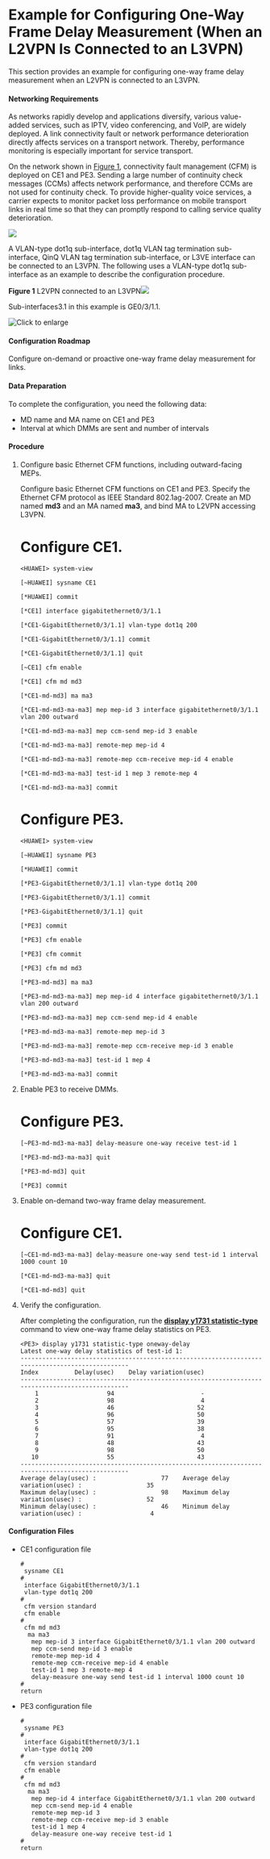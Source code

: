 Example for Configuring One-Way Frame Delay Measurement (When an L2VPN Is Connected to an L3VPN)
================================================================================================

This section provides an example for configuring one-way frame delay measurement when an L2VPN is connected to an L3VPN.

#### Networking Requirements

As networks rapidly develop and applications diversify, various value-added services, such as IPTV, video conferencing, and VoIP, are widely deployed. A link connectivity fault or network performance deterioration directly affects services on a transport network. Thereby, performance monitoring is especially important for service transport.

On the network shown in [Figure 1](#EN-US_TASK_0172362183__fig_dc_vrp_y1731_cfg_005801), connectivity fault management (CFM) is deployed on CE1 and PE3. Sending a large number of continuity check messages (CCMs) affects network performance, and therefore CCMs are not used for continuity check. To provide higher-quality voice services, a carrier expects to monitor packet loss performance on mobile transport links in real time so that they can promptly respond to calling service quality deterioration.

![](../../../../public_sys-resources/note_3.0-en-us.png) 

A VLAN-type dot1q sub-interface, dot1q VLAN tag termination sub-interface, QinQ VLAN tag termination sub-interface, or L3VE interface can be connected to an L3VPN. The following uses a VLAN-type dot1q sub-interface as an example to describe the configuration procedure.


**Figure 1** L2VPN connected to an L3VPN![](../../../../public_sys-resources/note_3.0-en-us.png) 

Sub-interfaces3.1 in this example is GE0/3/1.1.


  
![](images/fig_dc_vrp_y1731_cfg_005801.png "Click to enlarge")

#### Configuration Roadmap

Configure on-demand or proactive one-way frame delay measurement for links.


#### Data Preparation

To complete the configuration, you need the following data:

* MD name and MA name on CE1 and PE3
* Interval at which DMMs are sent and number of intervals

#### Procedure

1. Configure basic Ethernet CFM functions, including outward-facing MEPs.
   
   
   
   Configure basic Ethernet CFM functions on CE1 and PE3. Specify the Ethernet CFM protocol as IEEE Standard 802.1ag-2007. Create an MD named **md3** and an MA named **ma3**, and bind MA to L2VPN accessing L3VPN.
   
   # Configure CE1.
   
   ```
   <HUAWEI> system-view
   ```
   ```
   [~HUAWEI] sysname CE1
   ```
   ```
   [*HUAWEI] commit
   ```
   ```
   [*CE1] interface gigabitethernet0/3/1.1
   ```
   ```
   [*CE1-GigabitEthernet0/3/1.1] vlan-type dot1q 200
   ```
   ```
   [*CE1-GigabitEthernet0/3/1.1] commit
   ```
   ```
   [*CE1-GigabitEthernet0/3/1.1] quit
   ```
   ```
   [~CE1] cfm enable
   ```
   ```
   [*CE1] cfm md md3
   ```
   ```
   [*CE1-md-md3] ma ma3
   ```
   ```
   [*CE1-md-md3-ma-ma3] mep mep-id 3 interface gigabitethernet0/3/1.1 vlan 200 outward 
   ```
   ```
   [*CE1-md-md3-ma-ma3] mep ccm-send mep-id 3 enable
   ```
   ```
   [*CE1-md-md3-ma-ma3] remote-mep mep-id 4
   ```
   ```
   [*CE1-md-md3-ma-ma3] remote-mep ccm-receive mep-id 4 enable
   ```
   ```
   [*CE1-md-md3-ma-ma3] test-id 1 mep 3 remote-mep 4
   ```
   ```
   [*CE1-md-md3-ma-ma3] commit
   ```
   
   # Configure PE3.
   
   ```
   <HUAWEI> system-view
   ```
   ```
   [~HUAWEI] sysname PE3
   ```
   ```
   [*HUAWEI] commit
   ```
   ```
   [*PE3-GigabitEthernet0/3/1.1] vlan-type dot1q 200
   ```
   ```
   [*PE3-GigabitEthernet0/3/1.1] commit
   ```
   ```
   [*PE3-GigabitEthernet0/3/1.1] quit
   ```
   ```
   [*PE3] commit
   ```
   ```
   [*PE3] cfm enable
   ```
   ```
   [*PE3] cfm commit
   ```
   ```
   [*PE3] cfm md md3
   ```
   ```
   [*PE3-md-md3] ma ma3
   ```
   ```
   [*PE3-md-md3-ma-ma3] mep mep-id 4 interface gigabitethernet0/3/1.1 vlan 200 outward 
   ```
   ```
   [*PE3-md-md3-ma-ma3] mep ccm-send mep-id 4 enable
   ```
   ```
   [*PE3-md-md3-ma-ma3] remote-mep mep-id 3
   ```
   ```
   [*PE3-md-md3-ma-ma3] remote-mep ccm-receive mep-id 3 enable
   ```
   ```
   [*PE3-md-md3-ma-ma3] test-id 1 mep 4
   ```
   ```
   [*PE3-md-md3-ma-ma3] commit
   ```
2. Enable PE3 to receive DMMs.
   
   
   
   # Configure PE3.
   
   ```
   [~PE3-md-md3-ma-ma3] delay-measure one-way receive test-id 1
   ```
   ```
   [*PE3-md-md3-ma-ma3] quit
   ```
   ```
   [*PE3-md-md3] quit
   ```
   ```
   [*PE3] commit
   ```
3. Enable on-demand two-way frame delay measurement.
   
   
   
   # Configure CE1.
   
   ```
   [~CE1-md-md3-ma-ma3] delay-measure one-way send test-id 1 interval 1000 count 10
   ```
   ```
   [*CE1-md-md3-ma-ma3] quit
   ```
   ```
   [*CE1-md-md3] quit
   ```
4. Verify the configuration.
   
   
   
   After completing the configuration, run the [**display y1731 statistic-type**](cmdqueryname=display+y1731+statistic-type) command to view one-way frame delay statistics on PE3.
   
   ```
   <PE3> display y1731 statistic-type oneway-delay
   Latest one-way delay statistics of test-id 1:
   -------------------------------------------------------------------------------------------------
   Index          Delay(usec)    Delay variation(usec)
   -------------------------------------------------------------------------------------------------
       1                   94                        -
       2                   98                        4
       3                   46                       52
       4                   96                       50
       5                   57                       39
       6                   95                       38
       7                   91                        4
       8                   48                       43
       9                   98                       50
      10                   55                       43
   -------------------------------------------------------------------------------------------------
   Average delay(usec) :                  77    Average delay variation(usec) :                  35
   Maximum delay(usec) :                  98    Maximum delay variation(usec) :                  52
   Minimum delay(usec) :                  46    Minimum delay variation(usec) :                   4
   ```

#### Configuration Files

* CE1 configuration file
  
  ```
  #
   sysname CE1
  #
   interface GigabitEthernet0/3/1.1
   vlan-type dot1q 200
  #
   cfm version standard
   cfm enable
  #
   cfm md md3
    ma ma3
     mep mep-id 3 interface GigabitEthernet0/3/1.1 vlan 200 outward
     mep ccm-send mep-id 3 enable
     remote-mep mep-id 4
     remote-mep ccm-receive mep-id 4 enable
     test-id 1 mep 3 remote-mep 4
     delay-measure one-way send test-id 1 interval 1000 count 10
  #
  return
  ```
* PE3 configuration file
  
  ```
  #
   sysname PE3
  #
   interface GigabitEthernet0/3/1.1
   vlan-type dot1q 200
  #
   cfm version standard
   cfm enable
  #
   cfm md md3
    ma ma3
     mep mep-id 4 interface GigabitEthernet0/3/1.1 vlan 200 outward
     mep ccm-send mep-id 4 enable
     remote-mep mep-id 3
     remote-mep ccm-receive mep-id 3 enable
     test-id 1 mep 4
     delay-measure one-way receive test-id 1
  #
  return
  ```